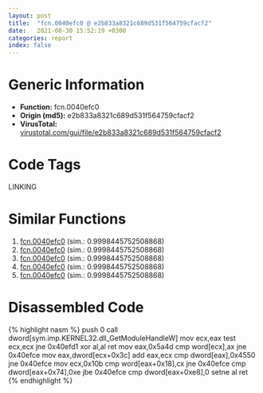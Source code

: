 ```yaml
---
layout: post
title:  "fcn.0040efc0 @ e2b833a8321c689d531f564759cfacf2"
date:   2021-08-30 15:52:19 +0300
categories: report
index: false
---
```


# Generic Information
- **Function:** fcn.0040efc0
- **Origin (md5):** e2b833a8321c689d531f564759cfacf2
- **VirusTotal:** [virustotal.com/gui/file/e2b833a8321c689d531f564759cfacf2][virustotal_ref]

# Code Tags
<span class="tag" id="LINKING">LINKING</span>


# Similar Functions

1. [fcn.0040efc0][similar_1_ref] (sim.: 0.9998445752508868)
2. [fcn.0040efc0][similar_2_ref] (sim.: 0.9998445752508868)
3. [fcn.0040efc0][similar_3_ref] (sim.: 0.9998445752508868)
4. [fcn.0040efc0][similar_4_ref] (sim.: 0.9998445752508868)
5. [fcn.0040efc0][similar_5_ref] (sim.: 0.9998445752508868)


# Disassembled Code

{% highlight nasm %}
push 0
call dword[sym.imp.KERNEL32.dll_GetModuleHandleW]
mov ecx,eax
test ecx,ecx
jne 0x40efd1
xor al,al
ret 
mov eax,0x5a4d
cmp word[ecx],ax
jne 0x40efce
mov eax,dword[ecx+0x3c]
add eax,ecx
cmp dword[eax],0x4550
jne 0x40efce
mov ecx,0x10b
cmp word[eax+0x18],cx
jne 0x40efce
cmp dword[eax+0x74],0xe
jbe 0x40efce
cmp dword[eax+0xe8],0
setne al
ret 
{% endhighlight %}


[similar_1_ref]: /report/fcn.0040efc0@1bf3bcaca0e582026c935549bb7d8a33
[similar_2_ref]: /report/fcn.0040efc0@bd5810ea8cdeec913ece5ee7baedb8e9
[similar_3_ref]: /report/fcn.0040efc0@8db9fe0b752fe464ff1c81507df8551a
[similar_4_ref]: /report/fcn.0040efc0@435faefa9c1a2b58260daef9b4f57d80
[similar_5_ref]: /report/fcn.0040efc0@b9e7701b101639a92238161f00b7471e
[virustotal_ref]: https://www.virustotal.com/gui/file/e2b833a8321c689d531f564759cfacf2